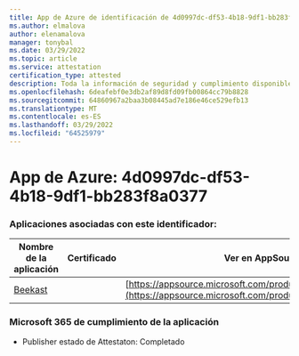 ```yaml
---
title: App de Azure de identificación de 4d0997dc-df53-4b18-9df1-bb283f8a0377
ms.author: elmalova
author: elenamalova
manager: tonybal
ms.date: 03/29/2022
ms.topic: article
ms.service: attestation
certification_type: attested
description: Toda la información de seguridad y cumplimiento disponible para 4d0997dc-df53-4b18-9df1-bb283f8a0377.
ms.openlocfilehash: 6deafebf0e3db2af89d8fd09fb00864cc79b8828
ms.sourcegitcommit: 64860967a2baa3b08445ad7e186e46ce529efb13
ms.translationtype: MT
ms.contentlocale: es-ES
ms.lasthandoff: 03/29/2022
ms.locfileid: "64525979"
---
```

# <a name="azure-app-id-4d0997dc-df53-4b18-9df1-bb283f8a0377"></a>App de Azure: 4d0997dc-df53-4b18-9df1-bb283f8a0377


### <a name="apps-associated-with-this-id"></a>Aplicaciones asociadas con este identificador:
| **Nombre de la aplicación** | **Certificado** | **Ver en AppSource** |
|--------------|---------------|-----------------------|
| [Beekast](../forward/WA200001447.md) |  | [https://appsource.microsoft.com/product/office/WA200001447](https://appsource.microsoft.com/product/office/WA200001447) |

### <a name="microsoft-365-app-compliance-status"></a>Microsoft 365 de cumplimiento de la aplicación
- Publisher estado de Attestaton: Completado

